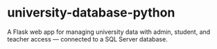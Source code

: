 # university-database-python
A Flask web app for managing university data with admin, student, and teacher access — connected to a SQL Server database.
